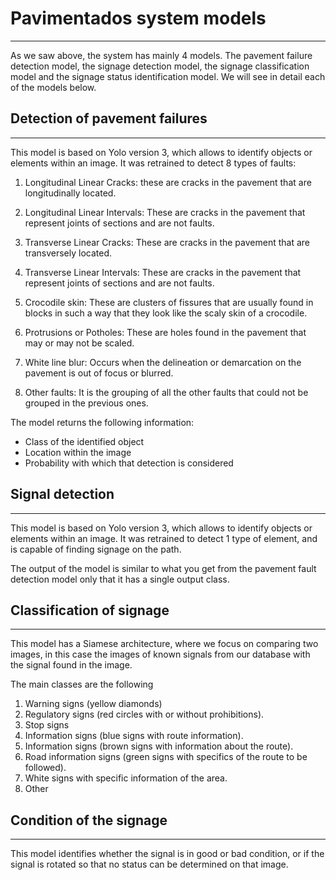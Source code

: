 # Pavimentados system models
---

As we saw above, the system has mainly 4 models. The pavement failure detection model, the signage detection model, the signage classification model and the signage status identification model. We will see in detail each of the models below.

## Detection of pavement failures
---

This model is based on Yolo version 3, which allows to identify objects or elements within an image. It was retrained to detect 8 types of faults:

1. Longitudinal Linear Cracks: these are cracks in the pavement that are longitudinally located.

2. Longitudinal Linear Intervals: These are cracks in the pavement that represent joints of sections and are not faults.

3. Transverse Linear Cracks: These are cracks in the pavement that are transversely located.

4. Transverse Linear Intervals: These are cracks in the pavement that represent joints of sections and are not faults.

5. Crocodile skin: These are clusters of fissures that are usually found in blocks in such a way that they look like the scaly skin of a crocodile.

6. Protrusions or Potholes: These are holes found in the pavement that may or may not be scaled.

7. White line blur: Occurs when the delineation or demarcation on the pavement is out of focus or blurred.

8. Other faults: It is the grouping of all the other faults that could not be grouped in the previous ones.

The model returns the following information:

 - Class of the identified object
 - Location within the image
 - Probability with which that detection is considered

## Signal detection
---

This model is based on Yolo version 3, which allows to identify objects or elements within an image. It was retrained to detect 1 type of element, and is capable of finding signage on the path.

The output of the model is similar to what you get from the pavement fault detection model only that it has a single output class.

## Classification of signage
---

This model has a Siamese architecture, where we focus on comparing two images, in this case the images of known signals from our database with the signal found in the image.

The main classes are the following

1. Warning signs (yellow diamonds)
2. Regulatory signs (red circles with or without prohibitions).
3. Stop signs
4. Information signs (blue signs with route information).
5. Information signs (brown signs with information about the route).
6. Road information signs (green signs with specifics of the route to be followed).
7. White signs with specific information of the area.
8. Other

## Condition of the signage
---

This model identifies whether the signal is in good or bad condition, or if the signal is rotated so that no status can be determined on that image.
